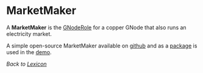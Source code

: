 # MarketMaker

A **MarketMaker** is the [GNodeRole](g-node-role.rst) for a copper GNode that also runs an electricity market.

A simple open-source MarketMaker available on [github](https://github.com/thegridelectric/gridworks-marketmaker)
and as a [package](https://pypi.org/project/gridworks-marketmaker/) is used in the [demo](story.md).

_Back to [Lexicon](lexicon.md)_
